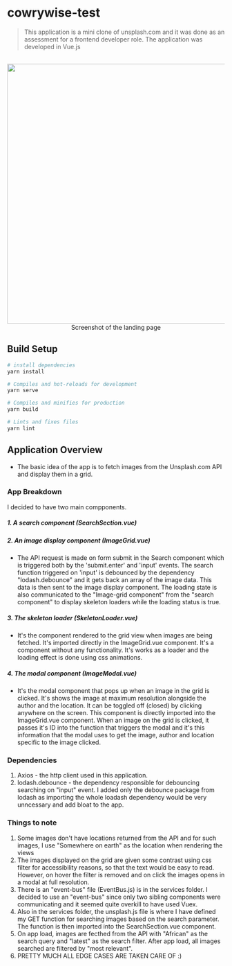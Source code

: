 # cowrywise-test

> This application is a mini clone of unsplash.com and it was done as an assessment for a frontend developer role.
The application was developed in Vue.js

<p align="center">
  <br>
  <img src="https://res.cloudinary.com/dafsch2zs/image/upload/v1606077231/Screenshot_2020-11-22_at_21.32.01_lozflx.png" width="600" />
  <br>
  <caption>Screenshot of the landing page</caption>
  <br>
</p>

## Build Setup

``` bash
# install dependencies
yarn install

# Compiles and hot-reloads for development
yarn serve

# Compiles and minifies for production
yarn build

# Lints and fixes files
yarn lint

```

## Application Overview
- The basic idea of the app is to fetch images from the Unsplash.com API and display them in a grid.
### App Breakdown
I decided to have two main compponents.  
  ##### 1. A search component (SearchSection.vue) 
  ##### 2. An image display component (ImageGrid.vue)
  - The API request is made on form submit in the Search component which is triggered both by the 'submit.enter' and 'input' events. The search function triggered on 'input' is debounced by the dependency "lodash.debounce" and it gets back an array of the image data. This data is then sent to the image display component. The loading state is also communicated to the "Image-grid component" from the "search component" to display skeleton loaders while the loading status is true.
  
  ##### 3. The skeleton loader (SkeletonLoader.vue)
 - It's the component rendered to the grid view when images are being fetched. It's imported directly in the ImageGrid.vue component.
It's a component without any functionality. It's works as a loader and the loading effect is done using css animations.

##### 4. The modal component (ImageModal.vue)
- It's the modal component that pops up when an image in the grid is clicked. It's shows the image at maximum resolution alongside the author and the location. It can be toggled off (closed) by clicking anywhere on the screen.
This component is directly imported into the ImageGrid.vue component. When an image on the grid is clicked, it passes it's ID into the function that triggers the modal and it's this information that the modal uses to get the image, author and location specific to the image clicked.

### Dependencies
  1. Axios - the http client used in this application.
  2. lodash.debounce - the dependency responsible for debouncing searching on "input" event. I added only the debounce package from lodash as importing the whole loadash dependency would be very unncessary and add bloat to the app.
  


### Things to note
1. Some images don't have locations returned from the API and for such images, I use "Somewhere on earth" as the location when rendering the views
2. The images displayed on the grid are given some contrast using css filter for accessibility reasons, so that the text would be easy to read. However, on hover the filter is removed and on click the images opens in a modal at full resolution.
3. There is an "event-bus" file (EventBus.js) is in the services folder. I decided to use an "event-bus" since only two sibling components were communicating and it seemed quite overkill to have used Vuex.
4. Also in the services folder, the unsplash.js file is where I have defined my GET function for searching images based on the search parameter. The function is then imported into the SearchSection.vue component.
5. On app load, images are fecthed from the API with "African" as the search query and "latest" as the search filter. After app load, all images searched are filtered by "most relevant".
6. PRETTY MUCH ALL EDGE CASES ARE TAKEN CARE OF :)

